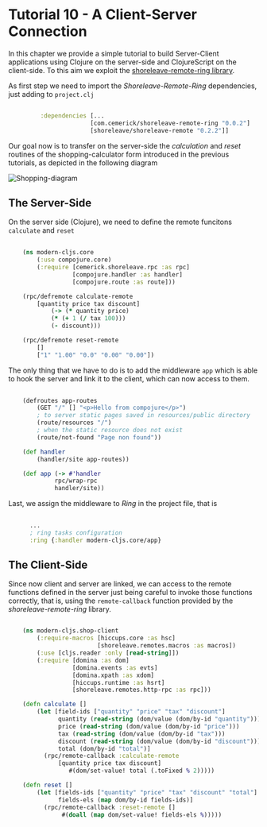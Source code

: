 # Tutorial 10 - A Client-Server Connection

In this chapter we provide a simple tutorial to build Server-Client
applications using Clojure on the server-side and ClojureScript on the
client-side. To this aim we exploit the
[shoreleave-remote-ring library][1].

As first step we need to import the *Shoreleave-Remote-Ring*
dependencies, just adding to `project.clj` 

```Clojure

	     :dependencies [...
	      	           [com.cemerick/shoreleave-remote-ring "0.0.2"]
	                   [shoreleave/shoreleave-remote "0.2.2"]]
```

Our goal now is to transfer on the server-side the *calculation* and
*reset* routines of the shopping-calculator form introduced in the
previous tutorials, as depicted in the following diagram

![Shopping-diagram][2]


## The Server-Side

On the server side (Clojure), we need to define the remote funcitons
`calculate` and `reset`

```Clojure
	
	(ns modern-cljs.core
		(:use compojure.core)
		(:require [cemerick.shoreleave.rpc :as rpc]
			      [compojure.handler :as handler]
			      [compojure.route :as route]))

	(rpc/defremote calculate-remote
		[quantity price tax discount]
			(-> (* quantity price)
			(* (+ 1 (/ tax 100)))
			(- discount)))

	(rpc/defremote reset-remote
		[]
		["1" "1.00" "0.0" "0.00" "0.00"])
```


The only thing that we have to do is to add the middleware `app` which
is able to hook the server and link it to the client, which can now
access to them.

```Clojure
	
	(defroutes app-routes
		(GET "/" [] "<p>Hello from compojure</p>")
		; to server static pages saved in resources/public directory
		(route/resources "/")
		; when the static resource does not exist
		(route/not-found "Page non found"))

	(def handler
		(handler/site app-routes))

	(def app (-> #'handler
             rpc/wrap-rpc
             handler/site))
```

Last, we assign the middleware to *Ring* in the project file, that is

```Clojure
  
	  ...	
	  ; ring tasks configuration
	  :ring {:handler modern-cljs.core/app}	
```

## The Client-Side

Since now client and server are linked, we can access to the remote
functions defined in the server just being careful to invoke those
functions correctly, that is, using the `remote-callback` function
provided by the *shoreleave-remote-ring* library. 

```Clojure

	(ns modern-cljs.shop-client
		(:require-macros [hiccups.core :as hsc]
		                 [shoreleave.remotes.macros :as macros])
        (:use [cljs.reader :only [read-string]])
		(:require [domina :as dom]
			      [domina.events :as evts]
                  [domina.xpath :as xdom]
                  [hiccups.runtime :as hsrt]
                  [shoreleave.remotes.http-rpc :as rpc]))

	(defn calculate []
		(let [field-ids ["quantity" "price" "tax" "discount"]
			  quantity (read-string (dom/value (dom/by-id "quantity")))
			  price (read-string (dom/value (dom/by-id "price")))
			  tax (read-string (dom/value (dom/by-id "tax")))
			  discount (read-string (dom/value (dom/by-id "discount")))
			  total (dom/by-id "total")]
		  (rpc/remote-callback :calculate-remote
			  [quantity price tax discount]
			     #(dom/set-value! total (.toFixed % 2)))))

	(defn reset []
		(let [fields-ids ["quantity" "price" "tax" "discount" "total"]
			  fields-els (map dom/by-id fields-ids)]
		  (rpc/remote-callback :reset-remote []
		       #(doall (map dom/set-value! fields-els %)))))
```















[1]: https://github.com/shoreleave/shoreleave-remote-ring.git
[2]: https://raw.github.com/magomimmo/modern-cljs/tut-server/doc/images/shop-dia.png
